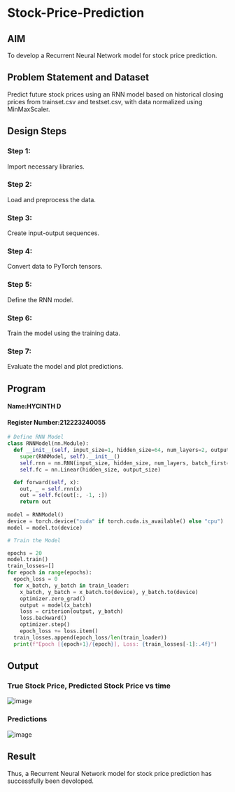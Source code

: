 # Stock-Price-Prediction


## AIM

To develop a Recurrent Neural Network model for stock price prediction.

## Problem Statement and Dataset

Predict future stock prices using an RNN model based on historical closing prices from trainset.csv and testset.csv, with data normalized using MinMaxScaler.


## Design Steps

### Step 1:
Import necessary libraries.

### Step 2:
Load and preprocess the data.

### Step 3:
Create input-output sequences.

### Step 4:
Convert data to PyTorch tensors.

### Step 5:
Define the RNN model.

### Step 6:
Train the model using the training data.

### Step 7:
Evaluate the model and plot predictions.

## Program
#### Name:HYCINTH D
#### Register Number:212223240055

```Python 
# Define RNN Model
class RNNModel(nn.Module):
  def __init__(self, input_size=1, hidden_size=64, num_layers=2, output_size=1):
    super(RNNModel, self).__init__()
    self.rnn = nn.RNN(input_size, hidden_size, num_layers, batch_first=True)
    self.fc = nn.Linear(hidden_size, output_size)

  def forward(self, x):
    out, _ = self.rnn(x)
    out = self.fc(out[:, -1, :])
    return out
    
model = RNNModel()
device = torch.device("cuda" if torch.cuda.is_available() else "cpu")
model = model.to(device)

# Train the Model

epochs = 20
model.train()
train_losses=[]
for epoch in range(epochs):
  epoch_loss = 0
  for x_batch, y_batch in train_loader:
    x_batch, y_batch = x_batch.to(device), y_batch.to(device)
    optimizer.zero_grad()
    output = model(x_batch)
    loss = criterion(output, y_batch)
    loss.backward()
    optimizer.step()
    epoch_loss += loss.item()
  train_losses.append(epoch_loss/len(train_loader))
  print(f"Epoch [{epoch+1}/{epoch}], Loss: {train_losses[-1]:.4f}")


```

## Output

### True Stock Price, Predicted Stock Price vs time
![image](https://github.com/user-attachments/assets/ff16f387-c193-4296-97af-129e869428a1)

### Predictions 
![image](https://github.com/user-attachments/assets/a993577e-d667-4364-86d5-b1e2dd092359)

## Result

Thus, a Recurrent Neural Network model for stock price prediction has successfully been devoloped.
